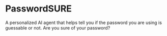 # PasswordSURE
A personalized AI agent that helps tell you if the password you are using is guessable or not.  Are you sure of your password?
